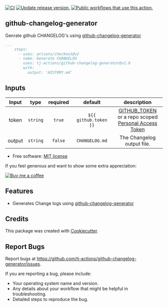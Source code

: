 [![CI](https://github.com/tj-actions/github-changelog-generator/actions/workflows/test.yml/badge.svg)](https://github.com/tj-actions/github-changelog-generator/actions/workflows/test.yml) [![Update release version.](https://github.com/tj-actions/github-changelog-generator/actions/workflows/sync-release-version.yml/badge.svg)](https://github.com/tj-actions/github-changelog-generator/actions/workflows/sync-release-version.yml) [![Public workflows that use this action.](https://img.shields.io/endpoint?url=https%3A%2F%2Fapi-tj-actions1.vercel.app%2Fapi%2Fgithub-actions%2Fused-by%3Faction%3Dtj-actions%2Fgithub-changelog-generator%26badge%3Dtrue)](https://github.com/search?o=desc&q=tj-actions+github-changelog-generator+path%3A.github%2Fworkflows+language%3AYAML&s=&type=Code)

github-changelog-generator
--------------------------

Genrate github CHANGELOG's using [github-changelog-generator](https://github.com/github-changelog-generator/github-changelog-generator)

```yaml
...
    steps:
      - uses: actions/checkout@v2
      - name: Generate CHANGELOG
        uses: tj-actions/github-changelog-generator@v1.8
        with:
          output: 'HISTORY.md'
```


## Inputs

|   Input       |    type    |  required     |  default                      |  description  |
|:-------------:|:-----------:|:-------------:|:----------------------------:|:-------------:|
| token         |  `string`   |    `true`    | `${{ github.token }}` | [GITHUB_TOKEN](https://docs.github.com/en/free-pro-team@latest/actions/reference/authentication-in-a-workflow#using-the-github_token-in-a-workflow) <br /> or a repo scoped <br /> [Personal Access Token](https://docs.github.com/en/free-pro-team@latest/github/authenticating-to-github/creating-a-personal-access-token)              |
| output        |  `string`   |  `false`     | `CHANGELOG.md`        | The Changelog output file. |



* Free software: [MIT license](LICENSE)

If you feel generous and want to show some extra appreciation:

[![Buy me a coffee][buymeacoffee-shield]][buymeacoffee]

[buymeacoffee]: https://www.buymeacoffee.com/jackton1
[buymeacoffee-shield]: https://www.buymeacoffee.com/assets/img/custom_images/orange_img.png


Features
--------

* Generates Change logs using [github-changelog-generator](github-changelog-generator/github-changelog-generator)


Credits
-------

This package was created with [Cookiecutter](https://github.com/cookiecutter/cookiecutter).



Report Bugs
-----------

Report bugs at https://github.com/tj-actions/github-changelog-generator/issues.

If you are reporting a bug, please include:

* Your operating system name and version.
* Any details about your workflow that might be helpful in troubleshooting.
* Detailed steps to reproduce the bug.
